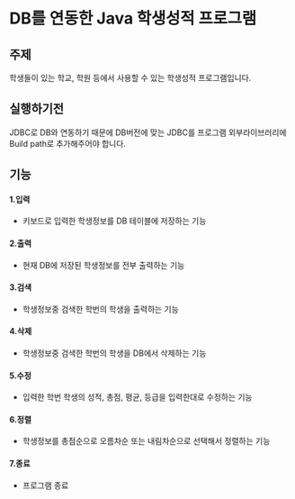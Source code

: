 # DB를 연동한 Java 학생성적 프로그램

## 주제

학생들이 있는 학교, 학원 등에서 사용할 수 있는 학생성적 프로그램입니다.

## 실행하기전 
JDBC로 DB와 연동하기 때문에 DB버전에 맞는 JDBC를 프로그램 외부라이브러리에 
Build path로 추가해주어야 합니다.

## 기능

#### 1.입력
   + 키보드로 입력한 학생정보를 DB 테이블에 저장하는 기능

#### 2.출력
   + 현재 DB에 저장된 학생정보를 전부 출력하는 기능
   
#### 3.검색
   + 학생정보중 검색한 학번의 학생을 출력하는 기능

#### 4.삭제
   + 학생정보중 검색한 학번의 학생을 DB에서 삭제하는 기능

#### 5.수정
   + 입력한 학번 학생의 성적, 총점, 평균, 등급을 입력한대로 수정하는 기능

#### 6.정렬
   + 학생정보를 총점순으로 오름차순 또는 내림차순으로 선택해서 정렬하는 기능

#### 7.종료
   + 프로그램 종료
